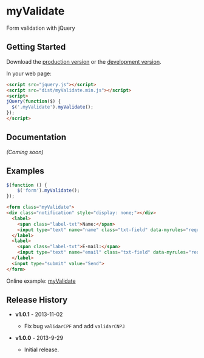 # myValidate

Form validation with jQuery

## Getting Started
Download the [production version][min] or the [development version][max].

[min]: https://raw.github.com/jonasmello/myValidate/master/dist/myValidate.min.js
[max]: https://raw.github.com/jonasmello/myValidate/master/dist/myValidate.js
[example]: http://ekg.com.br/myValidate/

In your web page:

```html
<script src="jquery.js"></script>
<script src="dist/myValidate.min.js"></script>
<script>
jQuery(function($) {
  $('.myValidate').myValidate();
});
</script>
```

## Documentation
_(Coming soon)_

## Examples
```javascript
$(function () {
    $('form').myValidate();
});
```
```html
<form class="myValidate">
<div class="notification" style="display: none;"></div>
  <label>
    <span class="label-txt">Name:</span>
    <input type="text" name="name" class="txt-field" data-myrules="required">
  </label>
  <label>
    <span class="label-txt">E-mail:</span>
    <input type="text" name="email" class="txt-field" data-myrules="required|email">
  </label>
  <input type="submit" value="Send">
</form>
```

Online example: [myValidate][example]

## Release History

* **v1.0.1** - 2013-11-02
   - Fix bug ```validarCPF``` and add ```validarCNPJ```

* **v1.0.0** - 2013-9-29
   - Initial release.
